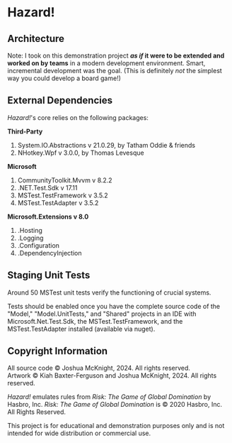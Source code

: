 # Hazard!
## Architecture

Note: I took on this demonstration project ***as if* it were to be extended and worked on by teams** in a modern development environment. Smart, incremental development was the goal. (This is definitely *not* the simplest way you could develop a board game!)
   
## External Dependencies
*Hazard!*'s core relies on the following packages:

**Third-Party**
1. System.IO.Abstractions v 21.0.29, by Tatham Oddie & friends
2. NHotkey.Wpf v 3.0.0, by Thomas Levesque

**Microsoft**
1. CommunityToolkit.Mvvm v 8.2.2
2. .NET.Test.Sdk v 17.11
3. MSTest.TestFramework v 3.5.2
4. MSTest.TestAdapter v 3.5.2

**Microsoft.Extensions v 8.0**
1. .Hosting
2. .Logging
3. .Configuration
4. .DependencyInjection

## Staging Unit Tests
Around 50 MSTest unit tests verify the functioning of crucial systems.

Tests should be enabled once you have the complete source code of the "Model," "Model.UnitTests," and "Shared" projects in an IDE with Microsoft.Net.Test.Sdk, the MSTest.TestFramework, and the MSTest.TestAdapter installed (available via nuget).

## Copyright Information
All source code © Joshua McKnight, 2024. All rights reserved.  
Artwork © Kiah Baxter-Ferguson and Joshua McKnight, 2024. All rights reserved.

*Hazard!* emulates rules from *Risk: The Game of Global Domination* by Hasbro, Inc.
*Risk: The Game of Global Domination* is © 2020 Hasbro, Inc. All Rights Reserved.

This project is for educational and demonstration purposes only and is not intended for wide distribution or commercial use.



